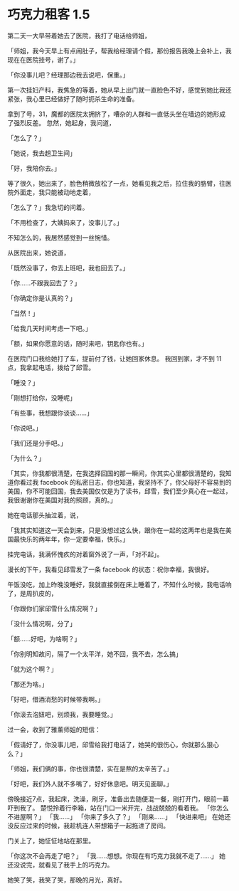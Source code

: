 # 巧克力租客 1.5


第二天一大早带着她去了医院，我打了电话给师姐，

「师姐，我今天早上有点闹肚子，帮我给经理请个假，那份报告我晚上会补上，我现在在医院挂号，谢了。」

「你没事儿吧？经理那边我去说吧，保重。」

第一次挂妇产科，我焦急的等着，她从早上出门就一直脸色不好，感觉到她比我还紧张，我心里已经做好了随时扼杀生命的准备。

拿到了号，31，魔都的医院太拥挤了，嘈杂的人群和一直低头坐在墙边的她形成了强烈反差。
忽然，她起身，我问道，

「怎么了？」

「她说，我去趟卫生间」

「好，我陪你去。」

等了很久，她出来了，脸色稍微放松了一点，她看见我之后，拉住我的胳臂，往医院外面走，我只能被动地走着，

「怎么了？」我急切的问着。

「不用检查了，大姨妈来了，没事儿了。」

不知怎么的，我居然感觉到一丝惋惜。

从医院出来，她说道，

「既然没事了，你去上班吧，我也回去了。」

「你……不跟我回去了？」

「你确定你是认真的？」

「当然！」

「给我几天时间考虑一下吧。」

「额，如果你愿意的话，随时来吧，钥匙你也有。」

在医院门口我给她打了车，提前付了钱，让她回家休息。
我回到家，才不到 11 点，我拿起电话，拨给了邱雪。

「睡没？」

「刚想打给你，没睡呢」

「有些事，我想跟你谈谈……」

「你说吧。」

「我们还是分手吧。」

「为什么？」

「其实，你我都很清楚，在我选择回国的那一瞬间，你其实心里都很清楚的，我知道你看过我 facebook 的私密日志，你也知道，我坚持不了，你父母好不容易到的美国，你不可能回国，我去美国仅仅是为了读书，邱雪，我们至少真心在一起过，我很谢谢你在美国对我的照顾，真的。」

她在电话那头抽泣着，说，

「我其实知道这一天会到来，只是没想过这么快，跟你在一起的这两年也是我在美国最快乐的两年年，你一定要幸福，快乐。」

挂完电话，我满怀愧疚的对着窗外说了一声，「对不起」。

漫长的下午，我看见邱雪发了一条 facebook 的状态：祝你幸福，我很好。

午饭没吃，加上昨晚没睡好，我就直接倒在床上睡着了，不知什么时候，我电话响了，是周扒皮的，

「你跟你们家邱雪什么情况啊？」

「没什么情况啊，分了」

「额……好吧，为啥啊？」

「你别明知故问，隔了一个太平洋，她不回，我不去，怎么搞」

「就为这个啊？」

「那还为啥。」

「好吧，借酒消愁的时候带我啊。」

「你滚去泡妞吧，别烦我，我要睡觉。」

过一会，收到了雅薰师姐的短信：

「假请好了，你没事儿吧，邱雪给我打电话了，她哭的很伤心，你就那么狠心么？」

「师姐，我们俩的事，你也很清楚，实在是熬的太辛苦了。」

「好吧，我们外人就不多嘴了，好好休息吧。明天见面聊。」

傍晚接近7点，我起床，洗澡，刷牙，准备出去随便混一餐，刚打开门，眼前一幕吓到我了。
楚悦拎着行李箱，站在门口一米开完，战战兢兢的看着我。
「你怎么不进屋啊？」
「我……」
「你来了多久了？」
「刚来……」
「快进来吧」
在她还没反应过来的时候，我趁机连人带想箱子一起拖进了房间。

门关上了，她怔怔地站在那里。

「你这次不会再走了吧？」
「我……想想。你现在有巧克力我就不走了……」
她还没说完，就看见了我手上的巧克力。

她笑了笑，我笑了笑，那晚的月光，真好。

